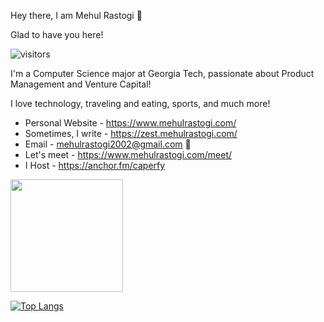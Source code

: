 Hey there, I am Mehul Rastogi 👋

Glad to have you here!

![visitors](https://visitor-badge.glitch.me/badge?page_id=${Mehul20}.${359718074})

I'm a Computer Science major at Georgia Tech, passionate about Product Management and Venture Capital!

I love technology, traveling and eating, sports, and much more!

* Personal Website - https://www.mehulrastogi.com/
* Sometimes, I write - https://zest.mehulrastogi.com/
* Email - mehulrastogi2002@gmail.com 📧
* Let's meet - https://www.mehulrastogi.com/meet/
* I Host - https://anchor.fm/caperfy


<img height="180em" src="https://github-readme-stats.vercel.app/api?username=Mehul20&show_icons=true&hide_border=true&&count_private=true&include_all_commits=true" />

[![Top Langs](https://github-readme-stats.vercel.app/api/top-langs/?username=mehul20&layout=compact)](https://github.com/mehul20/github-readme-stats)

<!---
Mehul20/Mehul20 is a ✨ special ✨ repository because its `README.md` (this file) appears on your GitHub profile.
You can click the Preview link to take a look at your changes.
--->
